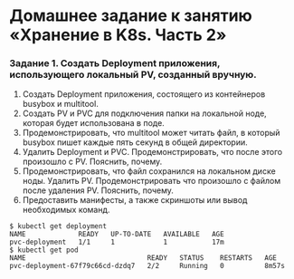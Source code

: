 # Домашнее задание к занятию «Хранение в K8s. Часть 2»
### Задание 1. Создать Deployment приложения, использующего локальный PV, созданный вручную.
1) Создать Deployment приложения, состоящего из контейнеров busybox и multitool.
2) Создать PV и PVC для подключения папки на локальной ноде, которая будет использована в поде.
3) Продемонстрировать, что multitool может читать файл, в который busybox пишет каждые пять секунд в общей директории.
4) Удалить Deployment и PVC. Продемонстрировать, что после этого произошло с PV. Пояснить, почему.
5) Продемонстрировать, что файл сохранился на локальном диске ноды. Удалить PV. Продемонстрировать что произошло с файлом после удаления PV. Пояснить, почему.
6) Предоставить манифесты, а также скриншоты или вывод необходимых команд.
```
$ kubectl get deployment
NAME             READY   UP-TO-DATE   AVAILABLE   AGE
pvc-deployment   1/1     1            1           17m
$ kubectl get pod
NAME                              READY   STATUS    RESTARTS   AGE
pvc-deployment-67f79c66cd-dzdq7   2/2     Running   0          8m57s
```






